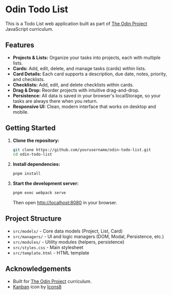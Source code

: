 # Odin Todo List

This is a Todo List web application built as part of [The Odin Project](https://www.theodinproject.com/) JavaScript curriculum.

## Features

- **Projects & Lists:** Organize your tasks into projects, each with multiple lists.
- **Cards:** Add, edit, delete, and manage tasks (cards) within lists.
- **Card Details:** Each card supports a description, due date, notes, priority, and checklists.
- **Checklists:** Add, edit, and delete checklists within cards.
- **Drag & Drop:** Reorder projects with intuitive drag-and-drop.
- **Persistence:** All data is saved in your browser's localStorage, so your tasks are always there when you return.
- **Responsive UI:** Clean, modern interface that works on desktop and mobile.

## Getting Started

1. **Clone the repository:**
   ```bash
   git clone https://github.com/yourusername/odin-todo-list.git
   cd odin-todo-list
   ```

2. **Install dependencies:**
   ```bash
   pnpm install
   ```

3. **Start the development server:**
   ```bash
   pnpm exec webpack serve
   ```
   Then open [http://localhost:8080](http://localhost:8080) in your browser.

## Project Structure

- `src/models/` - Core data models (Project, List, Card)
- `src/managers/` - UI and logic managers (DOM, Modal, Persistence, etc.)
- `src/modules/` - Utility modules (helpers, persistence)
- `src/styles.css` - Main stylesheet
- `src/template.html` - HTML template

## Acknowledgements

- Built for [The Odin Project](https://www.theodinproject.com/) curriculum.
- [Kanban](https://icons8.com/icon/fbyWnEcsCVhd/kanban) icon by [Icons8](https://icons8.com)